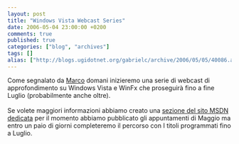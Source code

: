 ```yaml
---
layout: post
title: "Windows Vista Webcast Series"
date: 2006-05-04 23:00:00 +0200
comments: true
published: true
categories: ["blog", "archives"]
tags: []
alias: ["http://blogs.ugidotnet.org/gabrielc/archive/2006/05/05/40086.aspx"]
---
```


<!-- more -->

<div align="left" xmlns="http://www.w3.org/1999/xhtml">Come segnalato da <a href="http://blogs.devleap.com/marco/archive/2006/05/04/7355.aspx">Marco</a> domani inizieremo una serie di webcast di approfondimento su Windows Vista e WinFx che proseguirà fino a fine Luglio (probabilmente anche oltre).</div>
<div align="left" xmlns="http://www.w3.org/1999/xhtml"> </div>
<div align="left" xmlns="http://www.w3.org/1999/xhtml">Se volete maggiori informazioni abbiamo creato una <a href="http://www.microsoft.com/italy/msdn/risorsemsdn/windowsvista/default.mspx">sezione del sito MSDN dedicata</a> per il momento abbiamo pubblicato gli appuntamenti di Maggio ma entro un paio di giorni completeremo il percorso con I titoli programmati fino a Luglio.</div>
<div align="left" xmlns="http://www.w3.org/1999/xhtml"> </div>
<div align="left" xmlns="http://www.w3.org/1999/xhtml"> </div>
